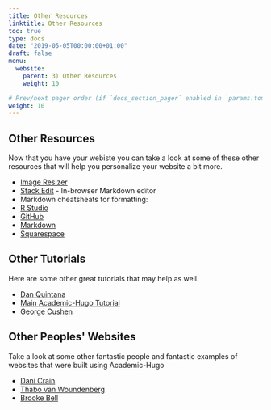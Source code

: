 ```yaml
---
title: Other Resources
linktitle: Other Resources
toc: true
type: docs
date: "2019-05-05T00:00:00+01:00"
draft: false
menu:
  website:
    parent: 3) Other Resources
    weight: 10

# Prev/next pager order (if `docs_section_pager` enabled in `params.toml`)
weight: 10
---
```


## Other Resources

Now that you have your webiste you can take a look at some of these other resources that will help you personalize your website a bit more. 

* [Image Resizer](http://www.simpleimageresizer.com/)
* [Stack Edit](https://stackedit.io/) - In-browser Markdown editor
* Markdown cheatsheats for formatting:
 * [R Studio](https://rstudio.com/wp-content/uploads/2015/02/rmarkdown-cheatsheet.pdf)
 * [GitHub](https://guides.github.com/pdfs/markdown-cheatsheet-online.pdf)
 * [Markdown](https://www.markdownguide.org/cheat-sheet/)
 * [Squarespace](https://support.squarespace.com/hc/en-us/articles/206543587-Markdown-cheat-sheet)

  
## Other Tutorials

Here are some other great tutorials that may help as well. 

* [Dan Quintana](https://www.dsquintana.blog/free-website-in-r-easy/)
* [Main Academic-Hugo Tutorial](https://sourcethemes.com/academic/docs/install/)
* [George Cushen](https://georgecushen.com/create-your-website-with-hugo/)

## Other Peoples' Websites

Take a look at some other fantastic people and fantastic examples of websites that were built using Academic-Hugo

* [Dani Crain](https://danicrain.netlify.com/)
* [Thabo van Woundenberg](https://www.tvanwoudenberg.com/)
* [Brooke Bell](https://www.brookembell.com/)
